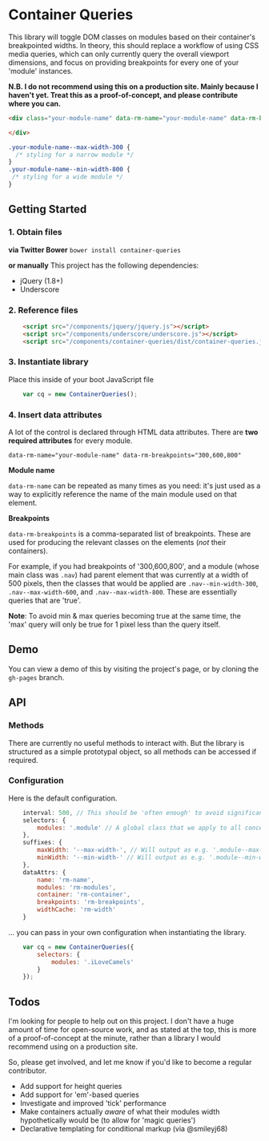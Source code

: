 # Container Queries

This library will toggle DOM classes on modules based on their container's breakpointed widths. In theory, this should replace a workflow of using CSS media queries, which can only currently query the overall viewport dimensions, and focus on providing breakpoints for every one of your 'module' instances.

**N.B. I do not recommend using this on a production site. Mainly because I haven't yet. Treat this as a proof-of-concept, and please contribute where you can.**
```html
<div class="your-module-name" data-rm-name="your-module-name" data-rm-breakpoints="300,600,800">

</div>
```
```css
.your-module-name--max-width-300 {
  /* styling for a narrow module */
}
.your-module-name--min-width-800 {
 /* styling for a wide module */
}
```

## Getting Started

### 1. Obtain files

**via Twitter Bower**
`bower install container-queries`

**or manually**
This project has the following dependencies:
+ jQuery (1.8+)
+ Underscore

### 2. Reference files

```html
	<script src="/components/jquery/jquery.js"></script>
	<script src="/components/underscore/underscore.js"></script>
	<script src="/components/container-queries/dist/container-queries.js"></script>
```
### 3. Instantiate library

Place this inside of your boot JavaScript file

```javascript
	var cq = new ContainerQueries();
```

### 4. Insert data attributes

A lot of the control is declared through HTML data attributes. There are **two required attributes** for every module.

`data-rm-name="your-module-name" data-rm-breakpoints="300,600,800"`

**Module name**

`data-rm-name` can be repeated as many times as you need: it's just used as a way to explicitly reference the name of the main module used on that element.

**Breakpoints**

`data-rm-breakpoints` is a comma-separated list of breakpoints. These are used for producing the relevant classes on the elements (*not* their containers).

For example, if you had breakpoints of '300,600,800', and a module (whose main class was `.nav`) had parent element that was currently at a width of 500 pixels, then the classes that would be applied are `.nav--min-width-300`, `.nav--max-width-600`, and `.nav--max-width-800`. These are essentially queries that are 'true'.

**Note**: To avoid min & max queries becoming true at the same time, the 'max' query will only be true for 1 pixel less than the query itself.

## Demo

You can view a demo of this by visiting the project's page, or by cloning the `gh-pages` branch.

## API

### Methods

There are currently no useful methods to interact with. But the library is structured as a simple prototypal object, so all methods can be accessed if required.

### Configuration

Here is the default configuration.

```javascript
	interval: 500, // This should be 'often enough' to avoid significant layout breakages
	selectors: {
		modules: '.module' // A global class that we apply to all concerned elements
	},
	suffixes: {
		maxWidth: '--max-width-', // Will output as e.g. '.module--max-width-300'
		minWidth: '--min-width-' // Will output as e.g. '.module--min-width-300'
	},
	dataAttrs: {
		name: 'rm-name',
		modules: 'rm-modules',
		container: 'rm-container',
		breakpoints: 'rm-breakpoints',
		widthCache: 'rm-width'
	}
```

... you can pass in your own configuration when instantiating the library.

```javascript
	var cq = new ContainerQueries({
		selectors: {
			modules: '.iLoveCamels'
		}
	});
```

## Todos

I'm looking for people to help out on this project. I don't have a huge amount of time for open-source work, and as stated at the top, this is more of a proof-of-concept at the minute, rather than a library I would recommend using on a production site.

So, please get involved, and let me know if you'd like to become a regular contributor.

+ Add support for height queries
+ Add support for 'em'-based queries
+ Investigate and improved 'tick' performance
+ Make containers actually *aware* of what their modules width hypothetically would be (to allow for 'magic queries')
+ Declarative templating for conditional markup (via @smileyj68)

